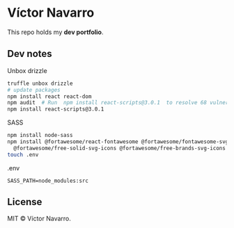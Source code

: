 # Víctor Navarro

This repo holds my **dev portfolio**.

## Dev notes

Unbox drizzle
```bash
truffle unbox drizzle
# update packages
npm install react react-dom
npm audit  # Run  npm install react-scripts@3.0.1  to resolve 68 vulnerabilities
npm install react-scripts@3.0.1
```

SASS
```bash
npm install node-sass
npm install @fortawesome/react-fontawesome @fortawesome/fontawesome-svg-core \
  @fortawesome/free-solid-svg-icons @fortawesome/free-brands-svg-icons
touch .env
```
.env
```
SASS_PATH=node_modules:src
```

## License

MIT © Víctor Navarro.
